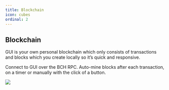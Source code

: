 ```yaml
---
title: Blockchain
icon: cubes
ordinal: 2
---
```


## Blockchain

GUI is your own personal blockchain which only consists of transactions and blocks which you create locally so it’s quick and responsive.

Connect to GUI over the BCH RPC. Auto-mine blocks after each transaction, on a timer or manually with the click of a button.

![](/images/gui-blockchain.png)
